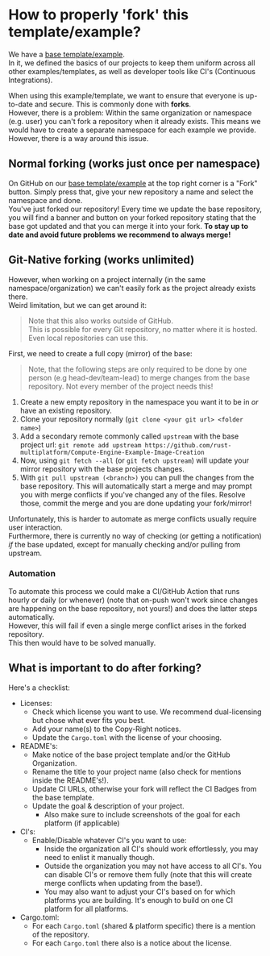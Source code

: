 # How to properly 'fork' this template/example?

We have a [base template/example](https://github.com/rust-multiplatform/Compute-Engine-Example-Image-Creation).  
In it, we defined the basics of our projects to keep them uniform across all other examples/templates, as well as developer tools like CI's (Continuous Integrations).

When using this example/template, we want to ensure that everyone is up-to-date and secure.
This is commonly done with **forks**.  
However, there is a problem: Within the same organization or namespace (e.g. user) you can't fork a repository when it already exists.
This means we would have to create a separate namespace for each example we provide.
However, there is a way around this issue.

## Normal forking (works just once per namespace)

On GitHub on our [base template/example](https://github.com/rust-multiplatform/Compute-Engine-Example-Image-Creation) at the top right corner is a "Fork" button.
Simply press that, give your new repository a name and select the namespace and done.  
You've just forked our repository!
Every time we update the base repository, you will find a banner and button on your forked repository stating that the base got updated and that you can merge it into your fork.
**To stay up to date and avoid future problems we recommend to always merge!**

## Git-Native forking (works unlimited)

However, when working on a project internally (in the same namespace/organization) we can't easily fork as the project already exists there.  
Weird limitation, but we can get around it:

> Note that this also works outside of GitHub.  
> This is possible for every Git repository, no matter where it is hosted.  
> Even local repositories can use this.

First, we need to create a full copy (mirror) of the base:  

> Note, that the following steps are only required to be done by one person (e.g head-dev/team-lead) to merge changes from the base repository.
> Not every member of the project needs this!

1. Create a new empty repository in the namespace you want it to be in _or_ have an existing repository.
2. Clone your repository normally (`git clone <your git url> <folder name>`)
3. Add a secondary remote commonly called `upstream` with the base project url: `git remote add upstream https://github.com/rust-multiplatform/Compute-Engine-Example-Image-Creation`
4. Now, using `git fetch --all` (or `git fetch upstream`) will update your mirror repository with the base projects changes.
5. With `git pull upstream (<branch>)` you can pull the changes from the base repository. This will automatically start a merge and may prompt you with merge conflicts if you've changed any of the files. Resolve those, commit the merge and you are done updating your fork/mirror!

Unfortunately, this is harder to automate as merge conflicts usually require user interaction.  
Furthermore, there is currently no way of checking (or getting a notification) _if_ the base updated, except for manually checking and/or pulling from upstream.

### Automation

To automate this process we could make a CI/GitHub Action that runs hourly or daily (or whenever) (note that on-push won't work since changes are happening on the base repository, not yours!) and does the latter steps automatically.  
However, this will fail if even a single merge conflict arises in the forked repository.  
This then would have to be solved manually.

## What is important to do after forking?

Here's a checklist:

- Licenses:
  - Check which license you want to use. We recommend dual-licensing but chose what ever fits you best.
  - Add your name(s) to the Copy-Right notices.
  - Update the `Cargo.toml` with the license of your choosing.
- README's:
  - Make notice of the base project template and/or the GitHub Organization.
  - Rename the title to your project name (also check for mentions inside the README's!).
  - Update CI URLs, otherwise your fork will reflect the CI Badges from the base template.
  - Update the goal & description of your project.
    - Also make sure to include screenshots of the goal for each platform (if applicable)
- CI's:
  - Enable/Disable whatever CI's you want to use:
    - Inside the organization all CI's should work effortlessly, you may need to enlist it manually though.
    - Outside the organization you may not have access to all CI's. You can disable CI's or remove them fully (note that this will create merge conflicts when updating from the base!).
    - You may also want to adjust your CI's based on for which platforms you are building. It's enough to build on one CI platform for all platforms.
- Cargo.toml:
  - For each `Cargo.toml` (shared & platform specific) there is a mention of the repository.
  - For each `Cargo.toml` there also is a notice about the license.
